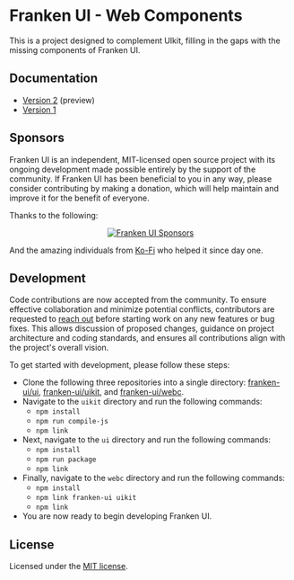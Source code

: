 # Franken UI - Web Components

This is a project designed to complement UIkit, filling in the gaps with the missing components of Franken UI.

## Documentation

- [Version 2](https://next.franken-ui.dev) (preview)
- [Version 1](https://franken-ui.dev)

## Sponsors

Franken UI is an independent, MIT-licensed open source project with its ongoing development made possible entirely by the support of the community. If Franken UI has been beneficial to you in any way, please consider contributing by making a donation, which will help maintain and improve it for the benefit of everyone.

Thanks to the following:

<p align="center">
  <a target="_blank" href="https://next.franken-ui.dev/#sponsors">
    <img alt="Franken UI Sponsors" src="https://next.franken-ui.dev/images/sponsors/all.png" />
  </a>
</p>

And the amazing individuals from [Ko-Fi](https://ko-fi.com/sveltecult) who helped it since day one.

## Development

Code contributions are now accepted from the community. To ensure effective collaboration and minimize potential conflicts, contributors are requested to [reach out](mailto:sveltecult@proton.me) before starting work on any new features or bug fixes. This allows discussion of proposed changes, guidance on project architecture and coding standards, and ensures all contributions align with the project's overall vision.

To get started with development, please follow these steps:

* Clone the following three repositories into a single directory: [franken-ui/ui](https://github.com/franken-ui/ui), [franken-ui/uikit](https://github.com/franken-ui/uikit), and [franken-ui/webc](https://github.com/franken-ui/webc).
* Navigate to the `uikit` directory and run the following commands:
  * `npm install`
  * `npm run compile-js`
  * `npm link`
* Next, navigate to the `ui` directory and run the following commands:
  * `npm install`
  * `npm run package`
  * `npm link`
* Finally, navigate to the `webc` directory and run the following commands:
  * `npm install`
  * `npm link franken-ui uikit`
  * `npm link`
* You are now ready to begin developing Franken UI.

## License

Licensed under the [MIT license](https://github.com/franken-ui/webc/blob/master/LICENSE.md).